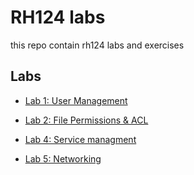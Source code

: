 # RH124 labs 
this repo contain rh124 labs and exercises
## Labs

- [Lab 1: User Management](lab1-Group-managment/README.md)

- [Lab 2: File Permissions & ACL](lab2-file-permission/README.md)

- [Lab 4: Service managment](lab4-service-managment/README.md)

- [Lab 5: Networking ](lab5-networking/README.md)


